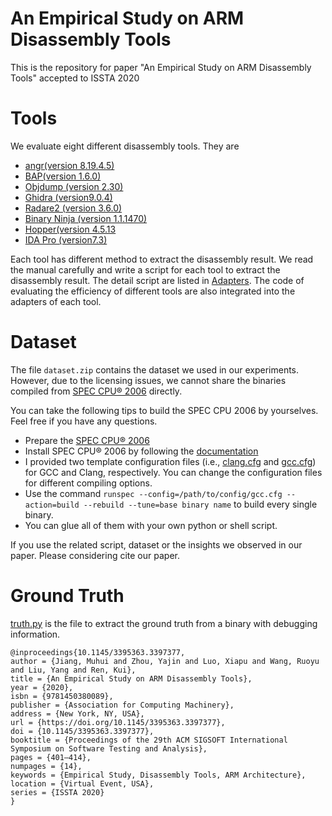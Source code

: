 # An Empirical Study on ARM Disassembly Tools
This is the repository for paper "An Empirical Study on ARM Disassembly Tools" accepted to ISSTA 2020


# Tools
We evaluate eight different disassembly tools. They are 
- [angr(version 8.19.4.5)](https://angr.io/) 
- [BAP(version 1.6.0)](https://github.comBinaryAnalysisPlatform/bap)
- [Objdump (version 2.30)](https://linux.die.net/man/1/objdump)
- [Ghidra (version9.0.4)](https://ghidra-sre.org/)
- [Radare2 (version 3.6.0)](https://www.radare.org/n/radare2.html)
- [Binary Ninja (version 1.1.1470)](https://binary.ninja/) 
- [Hopper(version 4.5.13](https://www.hopperapp.com/)
- [IDA Pro (version7.3)](https://www.hex-rays.com/products/ida/)

Each tool has different method to extract the disassembly result. We read the manual carefully and write a script for each tool to extract the disassembly result. The detail script are listed in [Adapters](ttps://github.com/valour01/arm_disasssembler_study/adapter).  The code of evaluating the efficiency of different tools are also integrated into the adapters of each tool.

# Dataset 
The file `dataset.zip` contains the dataset we used in our experiments. However, due to the licensing issues, we cannot share the binaries compiled from [SPEC CPU® 2006](https://www.spec.org/cpu2006/) directly.

You can take the following tips to build the SPEC CPU 2006 by yourselves. Feel free if you have any questions. 

- Prepare the [SPEC CPU® 2006](https://www.spec.org/cpu2006/)
- Install SPEC CPU® 2006 by following the [documentation](https://www.spec.org/cpu2006/Docs/install-guide-unix.html)
- I provided two template configuration files (i.e., [clang.cfg](https://github.com/valour01/arm_disasssembler_study/spec2006/clang.cfg) and [gcc.cfg](https://github.com/valour01/arm_disasssembler_study/spec2006/gcc.cfg)) for GCC and Clang, respectively. You can change the configuration files for different compiling options.
- Use the command `runspec --config=/path/to/config/gcc.cfg --action=build --rebuild --tune=base binary name` to build every single binary.
- You can glue all of them with your own python or shell script.

If you use the related script, dataset or the insights we observed in our paper. Please considering cite our paper.

# Ground Truth
[truth.py](https://github.com/valour01/arm_disasssembler_study/truth.py) is the file to extract the ground truth from a binary with debugging information.

```
@inproceedings{10.1145/3395363.3397377,
author = {Jiang, Muhui and Zhou, Yajin and Luo, Xiapu and Wang, Ruoyu and Liu, Yang and Ren, Kui},
title = {An Empirical Study on ARM Disassembly Tools},
year = {2020},
isbn = {9781450380089},
publisher = {Association for Computing Machinery},
address = {New York, NY, USA},
url = {https://doi.org/10.1145/3395363.3397377},
doi = {10.1145/3395363.3397377},
booktitle = {Proceedings of the 29th ACM SIGSOFT International Symposium on Software Testing and Analysis},
pages = {401–414},
numpages = {14},
keywords = {Empirical Study, Disassembly Tools, ARM Architecture},
location = {Virtual Event, USA},
series = {ISSTA 2020}
}
```